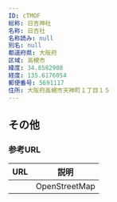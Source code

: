 ```yaml
---
ID: cTMOF
総称: 日吉神社
名称: 日吉社
名称読み: null
別名: null
都道府県: 大阪府
区域: 高槻市
緯度: 34.8582908
経度: 135.6176054
郵便番号: 5691117
住所: 大阪府高槻市天神町１丁目１５
---
```


## その他

### 参考URL

| URL | 説明          |
| --- | ------------- |
|     | OpenStreetMap |
